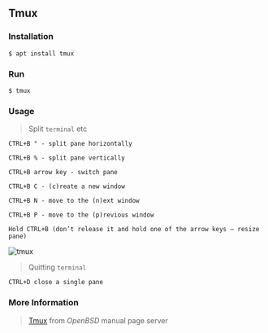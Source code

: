 ## Tmux

### Installation
```
$ apt install tmux
```

### Run
```
$ tmux
```

### Usage
> Split `terminal` etc
```
CTRL+B " - split pane horizontally

CTRL+B % - split pane vertically

CTRL+B arrow key - switch pane

CTRL+B C - (c)reate a new window

CTRL+B N - move to the (n)ext window

CTRL+B P - move to the (p)revious window

Hold CTRL+B (don’t release it and hold one of the arrow keys — resize pane)
```
![tmux](https://i.ibb.co/GH5RtsW/tmux.jpg)

> Quitting `terminal`
```
CTRL+D close a single pane
```

### More Information
> [Tmux](https://man.openbsd.org/OpenBSD-current/man1/tmux.1) from _OpenBSD_ manual page server
